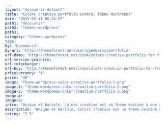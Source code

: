 ```yaml
---
layout: "decouvrir-default"
title: "Colors creative portfolio &ndash; Thème WordPress"
date: "2015-08-11 00:24:57"
path1: "decouvrir"
path2: "themes-wordpress"
path3:
category: "themes-wordpress"
tags:
by: "Openmarco"
by-url: "http://themeforest.net/user/openmarco/portfolio"
url-demo: "http://themeforest.net/item/colors-creative-portfolio-for-freelancers-agencies/full_screen_preview/11471702?ref=carcsn"
url-version-gratuite:
url-telecharger:
url-buy: "http://themeforest.net/item/colors-creative-portfolio-for-freelancers-agencies/11471702?ref=carcsn"
pricecurrency: "$"
price: "48"
image: "theme-wordpress-color-creative-portfolio-1.png"
image-2: "theme-wordpress-color-creative-portfolio-2.png"
image-3: "theme-wordpress-color-creative-portfolio-3.png"
image-4:
image-5:
intro: "Unique et bariolé, Colors creative est un thème destiné à une agence ou un créatif ne souhaitant pas se prendre la tête. Il propose plusieurs options de mise en page et de design de composants afin de personnaliser la mise en scène de votre travail."
description: "Unique et bariolé, Colors creative est un thème destiné à une agence ou un créatif ne souhaitant pas se prendre la tête"
rating: "7.5"
---
```

